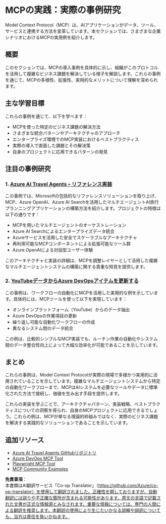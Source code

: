 <!--
CO_OP_TRANSLATOR_METADATA:
{
  "original_hash": "23899e82d806f25e5e46e89aab564dca",
  "translation_date": "2025-06-13T21:23:53+00:00",
  "source_file": "09-CaseStudy/README.md",
  "language_code": "ja"
}
-->
# MCPの実践：実際の事例研究

Model Context Protocol（MCP）は、AIアプリケーションがデータ、ツール、サービスと連携する方法を変革しています。本セクションでは、さまざまな企業シナリオにおけるMCPの実用例を紹介します。

## 概要

このセクションでは、MCPの導入事例を具体的に示し、組織がこのプロトコルを活用して複雑なビジネス課題を解決している様子を解説します。これらの事例を通じて、MCPの多様性、拡張性、実用的なメリットについて理解を深められます。

## 主な学習目標

これらの事例を通じて、以下を学べます：

- MCPを使った特定のビジネス課題の解決方法
- さまざまな統合パターンやアーキテクチャのアプローチ
- エンタープライズ環境でのMCP実装におけるベストプラクティス
- 実際の導入で直面した課題とその解決策
- 自身のプロジェクトに応用できるパターンの発見

## 注目の事例研究

### 1. [Azure AI Travel Agents – リファレンス実装](./travelagentsample.md)

この事例では、Microsoftの包括的なリファレンスソリューションを取り上げ、MCP、Azure OpenAI、Azure AI Searchを活用したマルチエージェントAI旅行プランニングアプリケーションの構築方法を紹介します。プロジェクトの特徴は以下の通りです：

- MCPを用いたマルチエージェントのオーケストレーション
- Azure AI Searchによるエンタープライズデータ統合
- Azureサービスを活用した安全でスケーラブルなアーキテクチャ
- 再利用可能なMCPコンポーネントによる拡張可能なツール群
- Azure OpenAIによる対話型ユーザー体験

このアーキテクチャと実装の詳細は、MCPを調整レイヤーとして活用した複雑なマルチエージェントシステムの構築に関する貴重な知見を提供します。

### 2. [YouTubeデータからAzure DevOpsアイテムを更新する](./UpdateADOItemsFromYT.md)

この事例は、ワークフローの自動化にMCPを活用した実用的な例を示しています。具体的には、MCPツールを使って以下を実現しています：

- オンラインプラットフォーム（YouTube）からのデータ抽出
- Azure DevOpsの作業項目の更新
- 繰り返し可能な自動化ワークフローの作成
- 異なるシステム間のデータ統合

この例は、比較的シンプルなMCP実装でも、ルーチン作業の自動化やシステム間のデータ整合性向上によって大幅な効率化が可能であることを示しています。

## まとめ

これらの事例は、Model Context Protocolが実際の現場で多様かつ実用的に活用されていることを示しています。複雑なマルチエージェントシステムから特定の自動化ワークフローまで、MCPはAIシステムを必要なツールやデータに標準化された方法で接続し、価値を生み出す手段を提供します。

これらの実装を学ぶことで、アーキテクチャパターン、実装戦略、ベストプラクティスについての洞察を得られ、自身のMCPプロジェクトに応用できるでしょう。これらの例は、MCPが単なる理論的枠組みではなく、実際のビジネス課題を解決する実践的なソリューションであることを示しています。

## 追加リソース

- [Azure AI Travel Agents GitHubリポジトリ](https://github.com/Azure-Samples/azure-ai-travel-agents)
- [Azure DevOps MCP Tool](https://github.com/microsoft/azure-devops-mcp)
- [Playwright MCP Tool](https://github.com/microsoft/playwright-mcp)
- [MCP Community Examples](https://github.com/microsoft/mcp)

**免責事項**：  
本書類はAI翻訳サービス「Co-op Translator」（https://github.com/Azure/co-op-translator）を使用して翻訳されました。正確性を期しておりますが、自動翻訳には誤りや不正確な箇所が含まれる可能性があります。原文の言語で記載された文書が正式な情報源とみなされます。重要な情報については、専門の人間による翻訳を推奨します。本翻訳の使用により生じたいかなる誤解や誤訳についても、当方は責任を負いかねます。